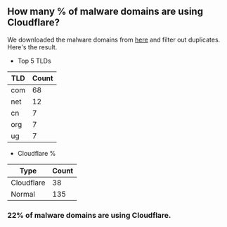 ## How many % of malware domains are using Cloudflare?


We downloaded the malware domains from [here](https://urlhaus.abuse.ch) and filter out duplicates.
Here's the result.


[//]: # (start replacement)


- Top 5 TLDs

| TLD | Count |
| --- | --- |
| com | 68 |
| net | 12 |
| cn | 7 |
| org | 7 |
| ug | 7 |


- Cloudflare %

| Type | Count |
| --- | --- |
| Cloudflare | 38 |
| Normal | 135 |


### 22% of malware domains are using Cloudflare.